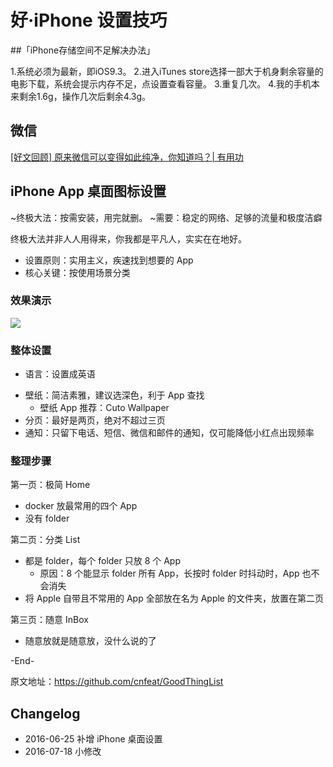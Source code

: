 # 好·iPhone 设置技巧

##「iPhone存储空间不足解决办法」

1.系统必须为最新，即iOS9.3。
2.进入iTunes store选择一部大于机身剩余容量的电影下载，系统会提示内存不足，点设置查看容量。
3.重复几次。
4.我的手机本来剩余1.6g，操作几次后剩余4.3g。


## 微信

[[好文回顾] 原来微信可以变得如此纯净，你知道吗？| 有用功](http://mp.weixin.qq.com/s?__biz=MjM5MjAyNDUyMA==&mid=2650490831&idx=2&sn=0d12425c93665efc9c99d5c49ce1b087&scene=0#rd)



##  iPhone App 桌面图标设置

~终极大法：按需安装，用完就删。
~需要：稳定的网络、足够的流量和极度洁癖

终极大法并非人人用得来，你我都是平凡人，实实在在地好。

- 设置原则：实用主义，疾速找到想要的 App
- 核心关键：按使用场景分类

### 效果演示

![](http://openmindclub.qiniudn.com/omt/iPhoneScr03.jpg)


### 整体设置

- 语言：设置成英语
* 壁纸：简洁素雅，建议选深色，利于 App 查找
	- 壁纸 App 推荐：Cuto Wallpaper
* 分页：最好是两页，绝对不超过三页
* 通知：只留下电话、短信、微信和邮件的通知，仅可能降低小红点出现频率


### 整理步骤

第一页：极简 Home

- docker 放最常用的四个 App
- 没有 folder

第二页：分类 List

- 都是 folder，每个 folder 只放 8 个 App
	+ 原因：8 个能显示 folder 所有 App，长按时 folder 时抖动时，App 也不会消失
- 将 Apple 自带且不常用的 App 全部放在名为 Apple 的文件夹，放置在第二页

第三页：随意 InBox

- 随意放就是随意放，没什么说的了

-End-

原文地址：https://github.com/cnfeat/GoodThingList


## Changelog

- 2016-06-25 补增 iPhone 桌面设置
- 2016-07-18 小修改


